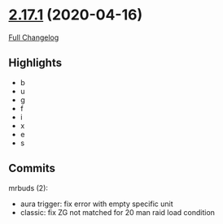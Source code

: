 # [2.17.1](https://github.com/WeakAuras/WeakAuras2/tree/2.17.1) (2020-04-16)

[Full Changelog](https://github.com/WeakAuras/WeakAuras2/compare/2.17.0...2.17.1)

## Highlights

 - b
- u
- g
- f
- i
- x
- e
- s 

## Commits

mrbuds (2):

- aura trigger: fix error with empty specific unit
- classic: fix ZG not matched for 20 man raid load condition

